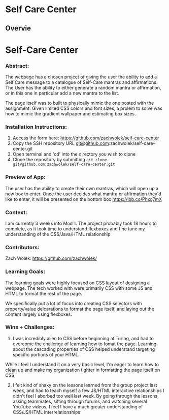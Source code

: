# Self Care Center
## Overvie
# Self-Care Center 

### Abstract:
[//]: <> (Briefly describe what you built and its features. What problem is the app solving? How does this application solve that problem?)
The webpage has a chosen project of giving the user the ability to add a Self Care message to a catalogue of Self-Care mantras and affirmations. The User has the ability to either generate a random mantra or affirmation, or in this one in particular add a new mantra to the list. 

The page itself was to  built to physically mimic the one posted with the assignment. Given limited CSS colors and font sizes, a prolem to solve was how to mimic the gradient wallpaper and estimating box sizes. 

### Installation Instructions:
[//]: <> (What steps does a person have to take to get your app cloned down and running?)
1) Access the form here: https://github.com/zachwolek/self-care-center
2) Copy the SSH repository URL git@github.com:zachwolek/self-care-center.git
3) Open terminal and 'cd' into the directory you wish to clone 
4) Clone the repository by submitting `git clone git@github.com:zachwolek/self-care-center.git`

### Preview of App:
[//]: <> (Provide ONE gif or screenshot of your application - choose the "coolest" piece of functionality to show off.)
The user has the ability to create their own mantras, which will open up a new box to enter. Once the user decides what mantra or affirmation they'd like to enter, it will be presented on the bottom box https://ibb.co/Phxg7mX

### Context:
[//]: <> (Give some context for the project here. How long did you have to work on it? How far into the Turing program are you?)
I am currently 3 weeks into Mod 1. The project probably took 18 hours to complete, as it took time to understand flexboxes and fine tune my understanding of the CSS/Java/HTML relationship

### Contributors:
[//]: <> (Who worked on this application? Link to their GitHubs.)
Zach Wolek: https://github.com/zachwolek/

### Learning Goals:
[//]: <> (What were the learning goals of this project? What tech did you work with?)
The learning goals were highly focused on CSS layout of designing a webpage. The tech worked with were primarily CSS with some JS and HTML to format the rest of the page. 

We specifically put a lot of focus into creating CSS selectors with property/value delcarations to format the page itself, and laying out the content largely using flexboxes. 

### Wins + Challenges:
[//]: <> (What are 2-3 wins you have from this project? What were some challenges you faced - and how did you get over them?)
1) I was incredibly alien to CSS before beginning at Turing, and had to overcome the challenge of learning how to fomat the page. Learning about the cascading properties of CSS helped understand targeting specific portions of your HTML. 

While I feel I understand it on a very basic level, I'm eager to learn how to clean up and make my organization tighter in formatting the page itself on CSS

2) I felt kind of shaky on the lessons learned from the group project last week, and had to teach myself a few JS/HTML interactive relationships I didn't feel I aborbed too well last week. By going through the lessons, asking teammates, sifting through forums, and watching several YouTube videos, I feel I have a much greater understanding of CSS/JS/HTML interrelationships 